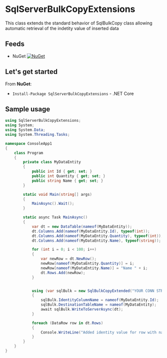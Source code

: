 # SqlServerBulkCopyExtensions
This class extends the standard behavior of SqlBulkCopy class allowing automatic retrieval of the indetity value of inserted data

## Feeds

* NuGet [![NuGet](https://img.shields.io/nuget/vpre/SqlServerBulkCopyExtensions.svg)](https://www.nuget.org/profiles/SqlServerBulkCopyExtensions)

## Let's get started

From **NuGet**:
* `Install-Package SqlServerBulkCopyExtensions` - .NET Core

## Sample usage

```cs
using SqlServerBulkCopyExtensions;
using System;
using System.Data;
using System.Threading.Tasks;

namespace ConsoleApp1
{
    class Program
    {
        private class MyDataEntity
        {
            public int Id { get; set; }
            public int Quantity { get; set; }
            public string Name { get; set; }
        }

        static void Main(string[] args)
        {
            MainAsync().Wait();
        }

        static async Task MainAsync()
        {
            var dt = new DataTable(nameof(MyDataEntity));
            dt.Columns.Add(nameof(MyDataEntity.Id), typeof(int));
            dt.Columns.Add(nameof(MyDataEntity.Quantity), typeof(int));
            dt.Columns.Add(nameof(MyDataEntity.Name), typeof(string));

            for (int i = 0; i < 100; i++)
            {
                var newRow = dt.NewRow();
                newRow[nameof(MyDataEntity.Quantity)] = i;
                newRow[nameof(MyDataEntity.Name)] = "Name " + i;
                dt.Rows.Add(newRow);
            }


            using (var sqlBulk = new SqlBulkCopyExtended("YOUR CONN STRING"))
            {
                sqlBulk.IdentityColumnName = nameof(MyDataEntity.Id);
                sqlBulk.DestinationTableName = nameof(MyDataEntity);
                await sqlBulk.WriteToServerAsync(dt);
            }

            foreach (DataRow row in dt.Rows)
            {
                Console.WriteLine("Added identity value for row with name " + row["Name"].ToString() + " is " + row["Id"].ToString());
            }
        }
    }
}
```